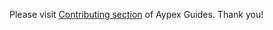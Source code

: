 Please visit [Contributing section](https://dev-docs.aypexcommerce.org/contributing/index) of Aypex Guides. Thank you!
